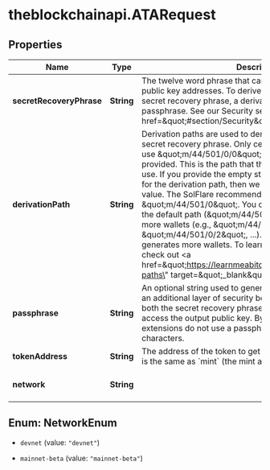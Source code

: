 # theblockchainapi.ATARequest

## Properties

Name | Type | Description | Notes
------------ | ------------- | ------------- | -------------
**secretRecoveryPhrase** | **String** | The twelve word phrase that can be used to derive many public key addresses. To derive a public key, you need a secret recovery phrase, a derivation path, and an optional passphrase. See our Security section &lt;a href&#x3D;\&quot;#section/Security\&quot;&gt;here&lt;/a&gt;. | 
**derivationPath** | **String** | Derivation paths are used to derive the public key from the secret recovery phrase. Only certain paths are accepted.  We use \&quot;m/44/501/0/0\&quot; by default, if it is not provided. This is the path that the Phantom and Sollet wallets use. If you provide the empty string \&quot;\&quot; as the value for the derivation path, then we will use the Solana CLI default value. The SolFlare recommended path is \&quot;m/44/501/0\&quot;.  You can also arbitrarily increment the default path (\&quot;m/44/501/0/0\&quot;) to generate more wallets (e.g., \&quot;m/44/501/0/1\&quot;, \&quot;m/44/501/0/2\&quot;, ...). This is how Phantom generates more wallets.  To learn more about derivation paths, check out &lt;a href&#x3D;\&quot;https://learnmeabitcoin.com/technical/derivation-paths\&quot; target&#x3D;\&quot;_blank\&quot;&gt;this tutorial&lt;/a&gt;. | [optional] [default to &#39;m/44/501/0/0&#39;]
**passphrase** | **String** | An optional string used to generate an address. This provides an additional layer of security because a hacker would need both the secret recovery phrase and the passphrase to access the output public key. By default, most wallet UI extensions do not use a passphrase. Limited to 500 characters.  | [optional] [default to &#39;&#39;]
**tokenAddress** | **String** | The address of the token to get the ATA for. For an NFT, this is the same as &#x60;mint&#x60; (the mint address). | 
**network** | **String** |  | [optional] [default to &#39;devnet&#39;]



## Enum: NetworkEnum


* `devnet` (value: `"devnet"`)

* `mainnet-beta` (value: `"mainnet-beta"`)




